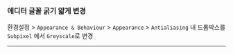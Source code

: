 ### 에디터 글꼴 굵기 얇게 변경

환경설정 > `Appearance & Behaviour` > `Appearance` > `Antialiasing` 내 드롭박스를 `Subpixel` 에서 `Greyscale`로 변경

---
